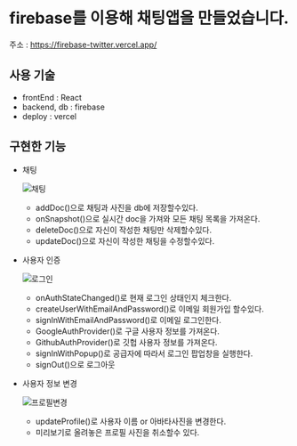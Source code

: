 # firebase를 이용해 채팅앱을 만들었습니다.

주소 : https://firebase-twitter.vercel.app/

## 사용 기술

- frontEnd : React
- backend, db : firebase
- deploy : vercel

## 구현한 기능

  + 채팅
   
    ![채팅](https://user-images.githubusercontent.com/75124028/178646506-19c81b49-ab95-4944-9861-968b6306435e.gif)
    - addDoc()으로 채팅과 사진을 db에 저장할수있다.
    - onSnapshot()으로 실시간 doc을 가져와 모든 채팅 목록을 가져온다.
    - deleteDoc()으로 자신이 작성한 채팅만 삭제할수있다.
    - updateDoc()으로 자신이 작성한 채팅을 수정할수있다.
 
 
  + 사용자 인증
   
    ![로그인](https://user-images.githubusercontent.com/75124028/178647895-22fd526b-d751-4d2c-b30d-b445adb03625.gif)
    - onAuthStateChanged()로 현재 로그인 상태인지 체크한다.
    - createUserWithEmailAndPassword()로 이메일 회원가입 할수있다.
    - signInWithEmailAndPassword()로 이메일 로그인한다.
    - GoogleAuthProvider()로 구글 사용자 정보를 가져온다.
    - GithubAuthProvider()로 깃헙 사용자 정보를 가져온다.
    - signInWithPopup()로 공급자에 따라서 로그인 팝업창을 실행한다.
    - signOut()으로 로그아웃 
  
  
  + 사용자 정보 변경
   
    ![프로필변경](https://user-images.githubusercontent.com/75124028/178648302-a9dbf7b3-c79a-4c50-9a58-1fa34339a691.gif)
    - updateProfile()로 사용자 이름 or 아바타사진을 변경한다.
    - 미리보기로 올려놓은 프로필 사진을 취소할수 있다.
